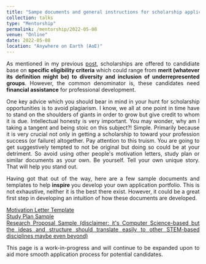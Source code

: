 ```yaml
---
title: "Sampe documents and general instructions for scholarship application"
collection: talks
type: "Mentorship"
permalink: /mentorship/2022-05-08
venue: "Online"
date: 2022-05-08
location: "Anywhere on Earth (AoE)"
---
```

<p style='text-align:justify;'>
As mentioned in my previous <a href="https://yusufbrima.github.io/mentorship/2022-03-18">post</a>, scholarships are offered to candidiate base on <b>specific eligibility criteria</b> which could range from <b>merit (whatever its definition might be) to diversity and inclusion of underrepresented groups</b>. However, the common denominator is, these candidates need <b>financial assistance</b> for professional development.
</p>
<p style='text-align:justify;'>
One key advice which you should bear in mind in your hunt for scholarship opportunities is to avoid plagiarism. I know, we all at one point in time have to stand on the shoulders of giants in order to grow but give credit to whom it is due. Intellectual honesty is very important. You may wonder, why am I taking a tangent and being stoic on this subject?! Simple. Primarily because it is very crucial not only in getting a scholarship to toward your profession success (or failure) altogether. Pay attention to this truism. You are going to get suggestively tempted to not be original but doing so could be at your detriment. So avoid using other people's motivation letters, study plan or similar documents as your own. Be yourself. Tell your own unique story. That will help you stand out.
</P>
<p style='text-align:justify;'>
Having got that out of the way, here are a few sample documents and templates to help <b> inspire </b> you develop your own application portfolio. This is not exhaustive, neither it is the best there exist. However, it could be a great first step in developing an intuition of how these documents are developed.
</P>
<p style='text-align:justify;'>
<a href="http://yusufbrima.github.io/files/Motivation_Letter_Template.pdf"> Motivation Letter Template </a> <br />
<a href="http://yusufbrima.github.io/files/Study_Plan_Bangladesh.pdf"> Study Plan Sample </a> <br />
<a href="http://yusufbrima.github.io/files/research_proposal.pdf">Research Proposal Sample (disclaimer: it's Computer Science-based but the ideas and structure should translate easily to other STEM-based disciplines maybe even beyond)</a> <br />
</P>
<p style='text-align:justify;'>
This page is a work-in-progress and will continue to be expanded upon to aid more smooth application process for potential candidates.
</P>